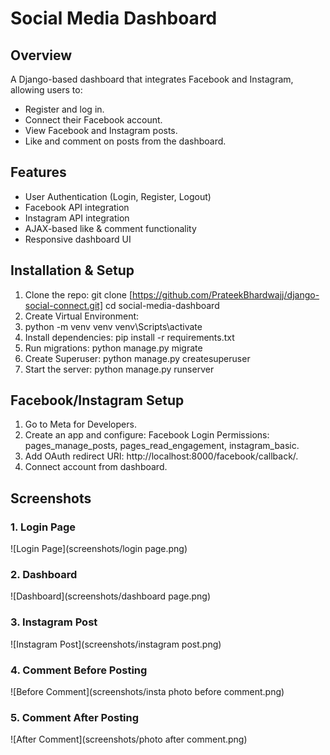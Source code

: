 # Social Media Dashboard

## Overview
A Django-based dashboard that integrates Facebook and Instagram, allowing users to:
- Register and log in.
- Connect their Facebook account.
- View Facebook and Instagram posts.
- Like and comment on posts from the dashboard.

## Features
- User Authentication (Login, Register, Logout)
- Facebook API integration
- Instagram API integration
- AJAX-based like & comment functionality
- Responsive dashboard UI

## Installation & Setup
1. Clone the repo:
   git clone [https://github.com/PrateekBhardwajj/django-social-connect.git]
   cd social-media-dashboard
2. Create Virtual Environment:
3. python -m venv venv
   venv\Scripts\activate
4. Install dependencies:
   pip install -r requirements.txt
5. Run migrations:
   python manage.py migrate
6. Create Superuser:
   python manage.py createsuperuser
7. Start the server:
   python manage.py runserver

## Facebook/Instagram Setup
1. Go to Meta for Developers.
2. Create an app and configure:
   Facebook Login 
   Permissions: pages_manage_posts, pages_read_engagement, instagram_basic.
3. Add OAuth redirect URI:
   http://localhost:8000/facebook/callback/.
4. Connect account from dashboard.

## Screenshots

### 1. Login Page
![Login Page](screenshots/login page.png)

### 2. Dashboard
![Dashboard](screenshots/dashboard page.png)

### 3. Instagram Post
![Instagram Post](screenshots/instagram post.png)

### 4. Comment Before Posting
![Before Comment](screenshots/insta photo before comment.png)

### 5. Comment After Posting
![After Comment](screenshots/photo after comment.png)
